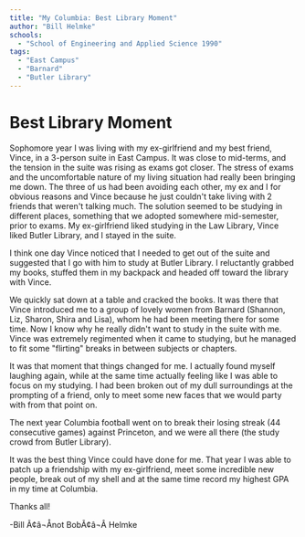 ```yaml
---
title: "My Columbia: Best Library Moment"
author: "Bill Helmke"
schools:
  - "School of Engineering and Applied Science 1990"
tags:
  - "East Campus"
  - "Barnard"
  - "Butler Library"
---
```


# Best Library Moment

Sophomore year I was living with my ex-girlfriend and my best friend, Vince, in a 3-person suite in East Campus. It was close to mid-terms, and the tension in the suite was rising as exams got closer. The stress of exams and the uncomfortable nature of my living situation had really been bringing me down. The three of us had been avoiding each other, my ex and I for obvious reasons and Vince because he just couldn't take living with 2 friends that weren't talking much. The solution seemed to be studying in different places, something that we adopted somewhere mid-semester, prior to exams. My ex-girlfriend liked studying in the Law Library, Vince liked Butler Library, and I stayed in the suite.

I think one day Vince noticed that I needed to get out of the suite and suggested that I go with him to study at Butler Library. I reluctantly grabbed my books, stuffed them in my backpack and headed off toward the library with Vince.

We quickly sat down at a table and cracked the books. It was there that Vince introduced me to a group of lovely women from Barnard (Shannon, Liz, Sharon, Shira and Lisa), whom he had been meeting there for some time. Now I know why he really didn't want to study in the suite with me. Vince was extremely regimented when it came to studying, but he managed to fit some "flirting" breaks in between subjects or chapters.

It was that moment that things changed for me. I actually found myself laughing again, while at the same time actually feeling like I was able to focus on my studying. I had been broken out of my dull surroundings at the prompting of a friend, only to meet some new faces that we would party with from that point on.

The next year Columbia football went on to break their losing streak (44 consecutive games) against Princeton, and we were all there (the study crowd from Butler Library).

It was the best thing Vince could have done for me. That year I was able to patch up a friendship with my ex-girlfriend, meet some incredible new people, break out of my shell and at the same time record my highest GPA in my time at Columbia.

Thanks all!

-Bill Ã¢â¬Ånot BobÃ¢â¬Â Helmke
